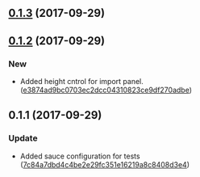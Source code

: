 <a name="0.1.3"></a>
## [0.1.3](https://github.com/advanced-rest-client/data-import-export-panel/compare/0.1.2...0.1.3) (2017-09-29)




<a name="0.1.2"></a>
## [0.1.2](https://github.com/advanced-rest-client/data-import-export-panel/compare/0.1.1...0.1.2) (2017-09-29)


### New

* Added height cntrol for import panel. ([e3874ad9bc0703ec2dcc04310823ce9df270adbe](https://github.com/advanced-rest-client/data-import-export-panel/commit/e3874ad9bc0703ec2dcc04310823ce9df270adbe))



<a name="0.1.1"></a>
## 0.1.1 (2017-09-29)


### Update

* Added sauce configuration for tests ([7c84a7dbd4c4be2e29fc351e16219a8c8408d3e4](https://github.com/advanced-rest-client/data-import-export-panel/commit/7c84a7dbd4c4be2e29fc351e16219a8c8408d3e4))



